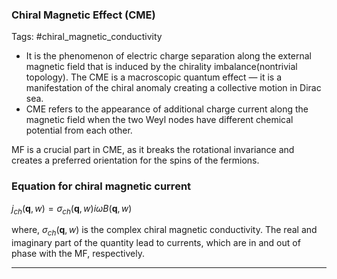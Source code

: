 ### Chiral Magnetic Effect (CME)

Tags: #chiral_magnetic_conductivity

- It is the phenomenon of electric charge separation along the external magnetic field that is induced by the chirality imbalance(nontrivial topology). The CME is a macroscopic quantum effect — it is a manifestation of the chiral anomaly creating a collective motion in Dirac sea. 
- CME refers to the appearance of additional charge current along the magnetic field when the two Weyl nodes have different chemical potential from each other.

MF is a crucial part in CME, as it breaks the rotational invariance and creates a preferred orientation for the spins of the fermions. 

### Equation for chiral magnetic current

$j_{ch}(\textbf{q},w) = \sigma_{ch}(\textbf{q},w) i \omega B(\textbf{q},w)$

where, $\sigma_{ch}(\textbf{q},w)$ is the complex chiral magnetic conductivity. The real and imaginary part of the quantity lead to currents, which are in and out of phase with the MF, respectively. 

---

